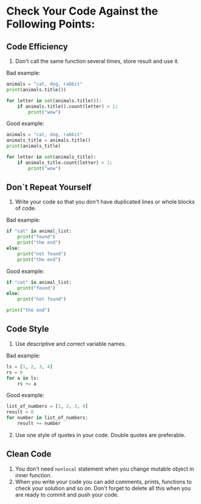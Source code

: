 # Сheck Your Code Against the Following Points:

## Code Efficiency

1. Don't call the same function several times, store result and use it.

Bad example:

```python
animals = "cat, dog, rabbit"
print(animals.title())

for letter in set(animals.title()):
    if animals.title().count(letter) > 1:
        print("wow")
```

Good example:

```python
animals = "cat, dog, rabbit"
animals_title = animals.title()
print(animals_title)

for letter in set(animals_title):
    if animals_title.count(letter) > 1:
        print("wow")
```

## Don`t Repeat Yourself 

1. Write your code so that you don't have duplicated lines or whole blocks of
code.

Bad example:

```python
if "cat" in animal_list:
    print("found")
    print("the end")
else:
    print("not found")
    print("the end")
```

Good example:

```python
if "cat" in animal_list:
    print("found")
else:
    print("not found")

print("the end")
```

## Code Style

1. Use descriptive and correct variable names.

Bad example:

```python
ls = [1, 2, 3, 4]
rs = 0
for a in ls:
    rs += a
```

Good example:

```python
list_of_numbers = [1, 2, 3, 4]
result = 0
for number in list_of_numbers:
    result += number
```

2. Use one style of quotes in your code. Double quotes are preferable.

## Clean Code

1. You don't need `nonlocal` statement when you change mutable object in inner
function.
2. When you write your code you can add comments, prints, functions to check 
your solution and so on. Don't forget to delete all this when you are ready to
commit and push your code.
